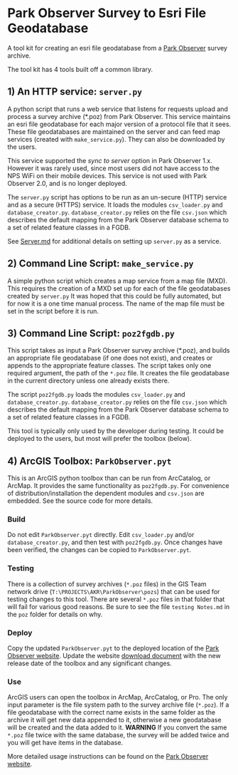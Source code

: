 # Park Observer Survey to Esri File Geodatabase

 A tool kit for creating an esri file geodatabase from a
 [Park Observer](https://github.com/AKROGIS/Park-Observer) survey archive.

The tool kit has 4 tools built off a common library.

## 1) An HTTP service: `server.py`

A python script that runs a web service that listens for requests
upload and process a survey archive (*.poz) from Park Observer.
This service maintains an esri file geodatabase for each major
version of a protocol file that it sees.  These file geodatabases
are maintained on the server and can feed map services (created
with `make_service.py`).  They can also be downloaded by the users.

This service supported the _sync to server_ option in Park Observer
1.x.  However it was rarely used, since most users did not have
access to the NPS WiFi on their mobile devices.  This service is not
used with Park Observer 2.0, and is no longer deployed.

The `server.py` script has options to be run as an un-secure (HTTP)
service and as a secure (HTTPS) service.  It loads the modules
`csv_loader.py` and `database_creator.py`. `database_creator.py` relies on
the file `csv.json` which describes the default mapping from the Park
Observer database schema to a set of related feature classes in a FGDB.

See [Server.md](https://github.com/AKROGIS/poz2fgdb/blob/master/Server.md)
for additional details on setting up `server.py` as
a service.

## 2) Command Line Script: `make_service.py`

A simple python script which creates a map service
from a map file (MXD).  This requires the creation of a MXD
set up for each of the file geodatabases created by `server.py`
It was hoped that this could be fully automated, but for
now it is a one time manual process.  The name of the map file
must be set in the script before it is run.

## 3) Command Line Script: `poz2fgdb.py`

This script takes as input a Park Observer survey archive (*.poz),
and builds an appropriate file geodatabase (if one does not exist),
and creates or appends to the appropriate feature classes. The
script takes only one required argument, the path of the `*.poz` file.
It creates the file geodatabase in the current directory unless one
already exists there.

The script `poz2fgdb.py` loads the modules `csv_loader.py` and
`database_creator.py`. `database_creator.py` relies on the file
`csv.json` which describes the default mapping from the Park Observer
database schema to a set of related feature classes in a FGDB.

This tool is typically only used by the developer during testing.  It could be
deployed to the users, but most will prefer the toolbox (below).

## 4) ArcGIS Toolbox: `ParkObserver.pyt`

This is an ArcGIS python toolbox than can be run from ArcCatalog,
or ArcMap. It provides the same functionality as `poz2fgdb.py`.
For convenience of distribution/installation the dependent modules
and `csv.json` are embedded.  See the source code for more details.

### Build

Do not edit `ParkObserver.pyt` directly.  Edit `csv_loader.py` and/or
`database_creator.py`, and then test with `poz2fgdb.py`. Once changes have been
verified, the changes can be copied to `ParkObserver.pyt`.

### Testing

There is a collection of survey archives (`*.poz` files) in the GIS Team network
drive (`T:\PROJECTS\AKR\ParkObserver\pozs`) that can be used for testing changes
to this tool.  There are several `*.poz` files in that folder that will fail
for various good reasons.  Be sure to see the file `testing Notes.md` in the
`poz` folder for details on why.

### Deploy

Copy the updated `ParkObserver.pyt` to the deployed location of the
[Park Observer website](https://github.com/AKROGIS/Park-Observer-website).
Update the website
[download document](https://github.com/AKROGIS/Park-Observer-Website/blob/master/downloads2/index.html#L67-L70)
with the new release date of the toolbox and any significant changes.

### Use

ArcGIS users can open the toolbox in ArcMap, ArcCatalog, or Pro.  The only input
parameter is the file system path to the survey archive file (`*.poz`).  If a
file geodatabase with the correct name exists in the same folder as the archive
it will get new data appended to it, otherwise a new geodatabase will be created
and the data added to it.  **WARNING** If you convert the same `*.poz` file
twice with the same database, the survey will be added twice and you will get
have items in the database.

More detailed usage instructions can be found on the
[Park Observer website](https://github.com/AKROGIS/Park-Observer-website).
